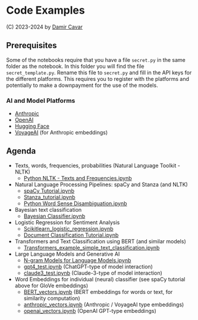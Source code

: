 # Code Examples

(C) 2023-2024 by [Damir Cavar](http://damir.cavar.me/)


## Prerequisites

Some of the notebooks require that you have a file `secret.py` in the same folder as the notebook. In this folder you will find the file `secret_template.py`. Rename this file to `secret.py` and fill in the API keys for the different platforms. This requires you to register with the platforms and potentially to make a downpayment for the use of the models.

### AI and Model Platforms

- [Anthropic](https://support.anthropic.com/en/articles/8114521-how-can-i-access-the-anthropic-api)
- [OpenAI](https://openai.com/index/openai-api/)
- [Hugging Face](https://huggingface.co/docs/api-inference/en/index)
- [VoyageAI](https://www.voyageai.com/) (for Anthropic embeddings)


## Agenda

- Texts, words, frequencies, probabilities (Natural Language Toolkit - NLTK)
	- [Python NLTK - Texts and Frequencies.ipynb](Python+NLTK+-+Texts+and+Frequencies.ipynb)
- Natural Language Processing Pipelines: spaCy and Stanza (and NLTK)
	- [spaCy Tutorial.ipynb](spaCy+Tutorial.ipynb)
	- [Stanza_tutorial.ipynb](Stanza_tutorial.ipynb)
	- [Python Word Sense Disambiguation.ipynb](Python+Word+Sense+Disambiguation.ipynb)
- Bayesian text classification
	- [Bayesian Classifier.ipynb](Bayesian+Classifier.ipynb)
- Logistic Regression for Sentiment Analysis
	- [Scikitlearn_logistic_regression.ipynb](Scikitlearn_logistic_regression.ipynb)
	- [Document Classification Tutorial.ipynb](Document+Classification+Tutorial.ipynb)
- Transformers and Text Classification using BERT (and similar models)
	- [Transformers_example_simple_text_classification.ipynb](Transformers_example_simple_text_classification.ipynb)
- Large Language Models and Generative AI
	- [N-gram Models for Language Models.ipynb](N-gram+Models+for+Language+Models.ipynb)
	- [gpt4_test.ipynb](gpt4_test.ipynb) (ChatGPT-type of model interaction)
	- [claude3_test.ipynb](claude3_test.ipynb) (Claude-3-type of model interaction)
- Word Embeddings for individual (neural) classifier (see spaCy tutorial above for GloVe embeddings)
	- [BERT_vectors.ipynb](BERT_vectors.ipynb) (BERT embeddings for words or text, for similarity computation)
	- [anthropic_vectors.ipynb](anthropic_vectors.ipynb) (Anthropic / VoyageAI type embeddings)
	- [openai_vectors.ipynb](openai_vectors.ipynb) (OpenAI GPT-type embeddings)



